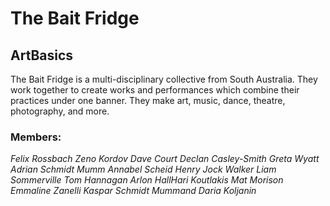 # The Bait Fridge
## ArtBasics

The Bait Fridge is a multi-disciplinary collective from South Australia.
They work together to create works and performances which combine their practices under one banner. They make art, music, dance, theatre, photography, and more.

### Members:
*Felix Rossbach*
*Zeno Kordov*
*Dave Court*
*Declan Casley-Smith*
*Greta Wyatt*
*Adrian Schmidt Mumm*
*Annabel Scheid*
*Henry Jock Walker*
*Liam Sommerville*
*Tom Hannagan*
*Arlon HallHari Koutlakis*
*Mat Morison*
*Emmaline Zanelli*
*Kaspar Schmidt Mummand Daria Koljanin*
